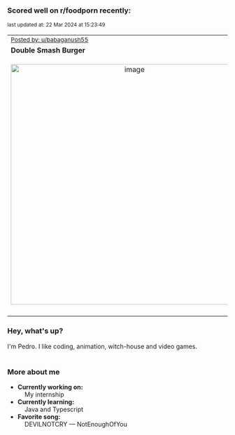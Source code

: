 ### Scored well on r/foodporn recently:

<p align="left"><sub>last updated at: 22 Mar 2024 at 15:23:49</sub></p>

|   |
| --- |
| <sub>[Posted by: u/babaganush55][source]</sub> |
| **Double Smash Burger** | 
|<p align="center"> <img alt="image" src="https://i.redd.it/d0mtgro3bkpc1.jpeg" width="550" /> </p>|
|   |

### Hey, what's up?

I'm Pedro. I like coding, animation, witch-house and video games.<br><br>

### More about me
- **Currently working on:**  
&nbsp;&nbsp;&nbsp;&nbsp;My internship
- **Currently learning:**  
&nbsp;&nbsp;&nbsp;&nbsp;Java and Typescript
- **Favorite song:**  
&nbsp;&nbsp;&nbsp;&nbsp;DEVILNOTCRY — NotEnoughOfYou<br><br>

  



  
  
  
[linkedin]: https://linkedin.com/in/pedro-h-r-gomes-8a487b14a/
[gmail]: mailto:pilique11@gmail.com
[source]: https://reddit.com/r/FoodPorn/comments/1bjpw2r/double_smash_burger/
[redditAPI]: https://www.reddit.com/dev/api/